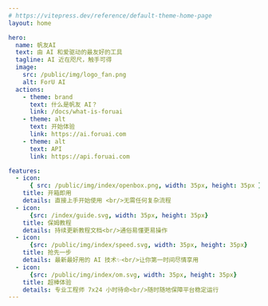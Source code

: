 ```yaml
---
# https://vitepress.dev/reference/default-theme-home-page
layout: home

hero:
  name: 帆友AI
  text: 由 AI 和爱驱动的最友好的工具
  tagline: AI 近在咫尺，触手可得
  image:
    src: /public/img/logo_fan.png
    alt: ForU AI
  actions:
    - theme: brand
      text: 什么是帆友 AI？
      link: /docs/what-is-foruai
    - theme: alt
      text: 开始体验
      link: https://ai.foruai.com
    - theme: alt
      text: API
      link: https://api.foruai.com

features:
  - icon: 
      { src: /public/img/index/openbox.png, width: 35px, height: 35px }
    title: 开箱即用
    details: 直接上手开始使用 <br/>无需任何复杂流程
  - icon:
      {src: /index/guide.svg, width: 35px, height: 35px}
    title: 保姆教程
    details: 持续更新教程文档<br/>通俗易懂更易操作
  - icon:
      {src: /public/img/index/speed.svg, width: 35px, height: 35px}
    title: 抢先一步
    details: 最新最好用的 AI 技术✨<br/>让你第一时间尽情享用
  - icon:
      {src: /public/img/index/om.svg, width: 35px, height: 35px}
    title: 超棒体验
    details: 专业工程师 7x24 小时待命<br/>随时随地保障平台稳定运行
---
```



